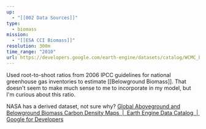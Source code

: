 ```yaml
---
up:
  - "[[002 Data Sources]]"
type:
  - biomass
mission:
  - "[[ESA CCI Biomass]]"
resolution: 300m
time_range: "2010"
url: https://developers.google.com/earth-engine/datasets/catalog/WCMC_biomass_carbon_density_v1_0
---
```

Used root-to-shoot ratios from 2006 IPCC guidelines for national greenhouse gas inventories to estimate [[Belowground Biomass]]. That doesn't seem to make much sense to me to incorporate in my model, but I'm curious about this ratio.

NASA has a derived dataset, not sure why?
[Global Aboveground and Belowground Biomass Carbon Density Maps  |  Earth Engine Data Catalog  |  Google for Developers](https://developers.google.com/earth-engine/datasets/catalog/NASA_ORNL_biomass_carbon_density_v1)

